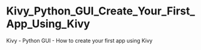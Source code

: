 # Kivy_Python_GUI_Create_Your_First_App_Using_Kivy
Kivy - Python GUI - How to create your first app using Kivy
